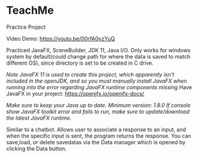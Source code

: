 # TeachMe
Practice Project

Video Demo: https://youtu.be/00rfA0yzYuQ

Practiced JavaFX, SceneBuilder, JDK 11, Java I/O.
Only works for windows system by default(could change path for where the data is saved to match different OS), since directory is set to be created in C drive.


*Note JavaFX 11 is used to create this project, which apparently isn't included in the openJDK, and so you must manually install JavaFX when running into the error regarding JavaFX runtime components missing*
Have JavaFX in your project: https://openjfx.io/openjfx-docs/

*Make sure to keep your Java up to date. Minimum version: 1.8.0*
*If console show JavaFX toolkit error and fails to run, make sure to update/download the latest JavaFX runtime.*

Similar to a chatbot. Allows user to associate a response to an input, and when the specific input is sent, the program returns the
response. You can save,load, or delete savedatas via the Data manager which is opened by clicking the Data button.

